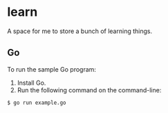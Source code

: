 # learn

A space for me to store a bunch of learning things. 

## Go

To run the sample Go program: 

1. Install Go. 
2. Run the following command on the command-line: 
```
$ go run example.go
```
